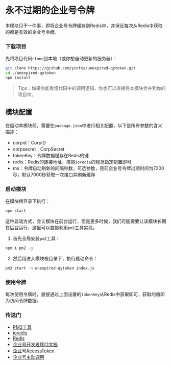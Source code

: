# 永不过期的企业号令牌

本模块只干一件事，即将企业号令牌缓存到Redis中，并保证每次从Redis中获取的都是有效的企业号令牌。

### 下载项目

先将项目代码`clone`到本地（或你想自动更新的服务器）：

```bash
git clone https://github.com/yinfxs/unexpired-qytoken.git
cd ./unexpired-qytoken
npm install
```

>Tips：如果你能看懂代码中的调用逻辑，你也可以直接将本模块合并到你的项目中。

## 模块配置

在启动本模块前，需要在`package.json`中进行相关配置，以下是所有参数的含义描述：

* corpid：CorpID
* corpsecret：CorpSecret
* tokenKey：令牌数据缓存在Redis的键
* redis：Redis的连接地址，按照`ioredis`的规范指定配置即可
* ms：令牌自动刷新的间隔秒数，可选参数，目前企业号令牌过期时间为7200秒，默认7000秒获取一次接口并刷新缓存

### 启动模块

在模块根目录下执行：

```bash
npm start
```

这种启动方式，会让模块在前台运行，但是更多时候，我们可能需要让该模块长期在后台运行，这里可以直接利用`pm2`工具实现。

1. 首先全局安装`pm2`工具：

```bash
npm i pm2 -g
```

2. 然后用进入模块根目录下，执行启动命令：

```bash
pm2 start -n unexpired-qytoken index.js
```

### 使用令牌

每次使用令牌时，直接通过上面设置的`tokenKey`从Redis中获取即可，获取的值即为访问令牌数据。

### 传送门

* [PM2工具](https://www.npmjs.com/package/pm2)
* [ioredis](https://www.npmjs.com/package/ioredis)
* [Redis](https://redis.io/)
* [企业号开发者接口文档](http://qydev.weixin.qq.com/wiki/index.php)
* [企业号AccessToken](http://qydev.weixin.qq.com/wiki/index.php?title=AccessToken)
* [企业号主动调用](http://qydev.weixin.qq.com/wiki/index.php?title=主动调用)